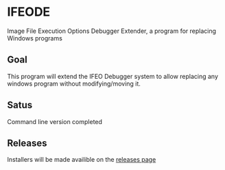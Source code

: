 # IFEODE
Image File Execution Options Debugger Extender, a program for replacing Windows programs
## Goal
This program will extend the IFEO Debugger system to allow replacing any windows program without modifying/moving it.
## Satus
Command line version completed
## Releases
Installers will be made availible on the [releases page](https://github.com/josephsmendoza/WIFEDOS/releases)